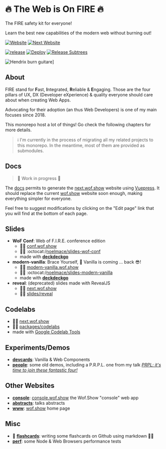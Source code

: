 # :fire: The Web is On FIRE :fire:

The FIRE safety kit for everyone!

Learn the best new capabilities of the modern web without burning out!

[![Website](https://img.shields.io/website?up_message=wof.show&url=https%3A%2F%2Fwof.show)](https://wof.show)
[![Next Website](https://img.shields.io/website?up_message=next.wof.show&url=https%3A%2F%2Fnext.wof.show&label=next%20website)](https://next.wof.show)

[![release](https://img.shields.io/github/v/tag/noelmace/web-on-fire?sort=semver&include_prereleases&label=release)](https://github.com/noelmace/web-on-fire/blob/master/CHANGELOG.md)
[![Deploy](https://github.com/noelmace/web-on-fire/workflows/Deploy/badge.svg)](https://github.com/noelmace/web-on-fire/actions?query=workflow%3ADeploy)
[![Release Subtrees](https://github.com/noelmace/web-on-fire/workflows/Release%20Subtrees/badge.svg)](https://github.com/noelmace/web-on-fire/actions?query=workflow%3A%22Release+Subtrees%22)

![Hendrix burn guitare](https://media.giphy.com/media/SpZEbPjQTTKZa/giphy.gif)]

## About

FIRE stand for **F**ast, **I**ntegrated, **R**eliable & **E**ngaging.
Those are the four pillars of UX, DX (Developer eXperience) & quality everyone should care about when creating Web Apps.

Advocating for their adoption (an thus Web Developers) is one of my main focuses since 2018.

This monorepo host a lot of things! Go check the following chapters for more details.

> :information_source: I'm currently in the process of migrating all my related projects to this monorepo.
> In the meantime, most of them are provided as submodules.

## Docs

> :construction: Work in progress :construction:

The [docs](./docs) permits to generate the [next.wof.show](https://next.wof.show) website using [Vuepress](https://vuepress.vuejs.org/). It should replace the current [wof.show](https://wof.show) website soon enough, making everything simpler for everyone.

Feel free to suggest modifications by clicking on the "Edit page" link that you will find at the bottom of each page.

## Slides

- **WoF Conf**: Web of F.I.R.E. conference edition
  - :man_teacher: [conf.wof.show](conf.wof.show)
  - :man_technologist: :octocat:/[noelmace/slides-wof-conf](https://github.com/noelmace/slides-wof-conf)
  - made with [**deckdeckgo**](http://deckdeckgo.com/)
- **modern-vanilla**: Brace Yourself, :icecream: Vanilla is coming ... back :sunglasses:!
  - :man_teacher: [modern-vanilla.wof.show](https://modern-vanilla.wof.show)
  - :man_technologist: :octocat:/[noelmace/slides-modern-vanilla](https://github.com/noelmace/slides-modern-vanilla)
  - made with [**deckdeckgo**](http://deckdeckgo.com/)
- **reveal**: (deprecated) slides made with RevealJS
  - :man_teacher: [next.wof.show](http://next.wof.show/slides/reveal/)
  - :man_technologist: [slides/reveal](./slides/reveal)

## Codelabs

- :man_teacher: [next.wof.show](http://next.wof.show/codelabs/)
- :man_technologist: [packages/codelabs](./packages/codelabs)
- made with [Google Codelab Tools](https://github.com/googlecodelabs/tools)

## Experiments/Demos

- [**devcards**](https://github.com/noelmace/devcards): Vanilla & Web Components
- [**people**](https://github.com/noelmace/prpl-demo): some old demos, including a P.R.P.L. one from my talk [_PRPL: it's time to join these fantastic four!_](https://reveal.wof.show/BoW-PRPL-2019.html#/)

## Other Websites

- [**console**](https://github.com/noelmace/wofshow-console): [console.wof.show](https://console.wof.show) the Wof.Show "console" web app
- [**abstracts**](https://github.com/noelmace/abstracts): talks abstracts
- [**www**](https://github.com/noelmace/wwwof): [wof.show](https://wof.show) home page

## Misc

- :construction: [**flashcards**](./misc/flashcards): writing some flashcards on Github using markdown :man_shrugging:
- [**perf**](./misc/perf): some Node & Web Browsers performance tests
